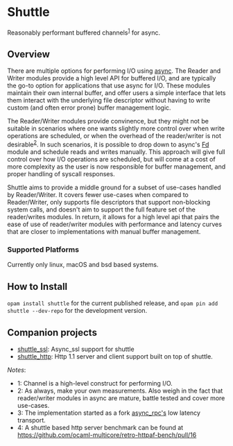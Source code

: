 # Shuttle

Reasonably performant buffered channels<sup>[1](#channel)</sup> for async.

## Overview

There are multiple options for performing I/O using [async](https://github.com/janestreet/async_unix).
The Reader and Writer modules provide a high level API for buffered I/O, and are typically the go-to option for
applications that use async for I/O. These modules maintain their own internal buffer, and offer
users a simple interface that lets them interact with the underlying file descriptor without having
to write custom (and often error prone) buffer management logic.

The Reader/Writer modules provide convinence, but they might not be suitable in scenarios where one wants
slightly more control over when write operations are scheduled, or when the overhead of the reader/writer is not desirable<sup>[2](#overhead)</sup>.
In such scenarios, it is possible to drop down to async's [Fd](https://github.com/janestreet/async_unix/blob/4deb094dd60c22229f63b1e8467f0f7e0f18069d/src/fd.mli)
module and schedule reads and writes manually. This approach will give full control over how I/O operations are scheduled, but will come at a cost of more complexity
as the user is now responsible for buffer management, and proper handling of syscall responses.

Shuttle aims to provide a middle ground for a subset of use-cases handled by Reader/Writer. It covers fewer use-cases when
compared to Reader/Writer, only supports file descriptors that support non-blocking system calls, and doesn't aim to support the full
feature set of the reader/writes modules. In return, it allows for a high level api that pairs the ease of use of reader/writer modules with
performance and latency curves that are closer to implementations with manual buffer management.

### Supported Platforms

Currently only linux, macOS and bsd based systems.

## How to Install

`opam install shuttle` for the current published release, and `opam pin add shuttle --dev-repo` for the development version.

## Companion projects

* [shuttle_ssl](./shuttle_ssl/): Async_ssl support for shuttle
* [shuttle_http](./http/): Http 1.1 server and client support built on top of shuttle.

*Notes*:

* <a name="channel">1</a>: Channel is a high-level construct for performing I/O.
* <a name="overhead">2</a>: As always, make your own measurements. Also weigh in the fact that reader/writer modules in async are mature, battle tested and cover more use-cases.
* <a name="fork">3</a>: The implementation started as a fork [async_rpc's](https://github.com/janestreet/async/blob/7e71341ab2b962c56b98f293a3bec6098eafd1b0/async_rpc/src/rpc_transport_low_latency.ml) low latency transport.
* <a name="benchmark">4</a>: A shuttle based http server benchmark can be found at <https://github.com/ocaml-multicore/retro-httpaf-bench/pull/16>

